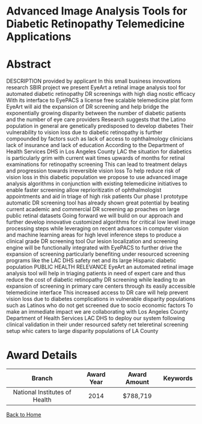 
Advanced Image Analysis Tools for Diabetic Retinopathy Telemedicine Applications
================================================================================

# Abstract


DESCRIPTION  provided by applicant   In this small business innovations research  SBIR  project we present EyeArt  a retinal image analysis tool for automated diabetic retinopathy  DR  screenings with high diag  nostic efficacy  With its interface to EyePACS  a license free  scalable telemedicine plat  form  EyeArt will aid the expansion of DR screening and help bridge the exponentially growing disparity between the number of diabetic patients and the number of eye care providers  Research suggests that the Latino population in general are genetically predisposed to develop diabetes  Their vulnerability to vision loss due to diabetic retinopathy is further compounded by factors such as lack of access to ophthalmology clinicians  lack of insurance  and lack of education  According to the Department of Health Services  DHS  in Los Angeles County  LAC  the situation for diabetics is particularly grim  with current wait times upwards of     months for retinal examinations for retinopathy screening  This can lead to treatment delays and progression towards irreversible vision loss  To help reduce risk of vision loss in this diabetic population  we propose to use advanced image analysis algorithms in conjunction with existing telemedicine initiatives to enable faster screening  allow reprioritizatin of ophthalmologist appointments  and aid in triage of high risk patients  Our phase I prototype automatic DR screening tool has already shown great potential by beating current academic and commercial DR screening ap  proaches on large public retinal datasets  Going forward  we will build on our approach and further develop innovative  customized algorithms for critical low level image processing steps  while leveraging on recent advances in computer vision  and machine learning areas for high level  inference steps to produce a clinical grade DR screening tool  Our lesion localization and screening engine will be functionally integrated with EyePACS to further drive the expansion of screening  particularly benefiting under  resourced screening programs like the LAC DHS safety net and its large Hispanic diabetic population PUBLIC HEALTH RELEVANCE  EyeArt   an automated retinal image analysis tool will help in triaging patients in need of expert care and thus reduce the cost of diabetic retinopathy  DR  screening  while leading to an expansion of screening in primary care centers through its easily accessible telemedicine interface  This increased access to DR care will help prevent vision loss due to diabetes complications in vulnerable disparity populations such as Latinos who do not get screened due to socio economic factors  To make an immediate impact we are collaborating with Los Angeles County Department of Health Services  LAC DHS  to deploy our system  following clinical validation  in their under resourced safety net teleretinal screening setup whic caters to large disparity populations of LA County  

# Award Details

|Branch|Award Year|Award Amount|Keywords|
| :---: | :---: | :---: | :---: |
|National Institutes of Health|2014|$788,719||
  
  


[Back to Home](https://github.com/chrischow/dod_sbir_awards/Reports/JH/#2527)